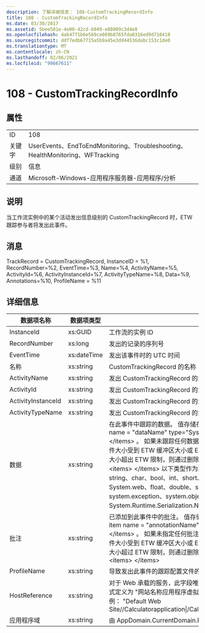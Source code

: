 ```yaml
---
description: 了解详细信息： 108-CustomTrackingRecordInfo
title: 108 - CustomTrackingRecordInfo
ms.date: 03/30/2017
ms.assetid: 5bee501e-4e00-42cd-b949-e88009c3d4e8
ms.openlocfilehash: 4ab4771b6e569ce089b8765fda0316ed9d710410
ms.sourcegitcommit: ddf7edb67715a5b9a45e3dd44536dabc153c1de0
ms.translationtype: MT
ms.contentlocale: zh-CN
ms.lasthandoff: 02/06/2021
ms.locfileid: "99667611"
---
```

# <a name="108---customtrackingrecordinfo"></a>108 - CustomTrackingRecordInfo

## <a name="properties"></a>属性  
  
|||  
|-|-|  
|ID|108|  
|关键字|UserEvents、EndToEndMonitoring、Troubleshooting、HealthMonitoring、WFTracking|  
|级别|信息|  
|通道|Microsoft-Windows-应用程序服务器-应用程序/分析|  
  
## <a name="description"></a>说明  

 当工作流实例中的某个活动发出信息级别的 CustomTrackingRecord 时，ETW 跟踪参与者将发出此事件。  
  
## <a name="message"></a>消息  

 TrackRecord = CustomTrackingRecord, InstanceID = %1, RecordNumber=%2, EventTime=%3, Name=%4, ActivityName=%5, ActivityId=%6, ActivityInstanceId=%7, ActivityTypeName=%8, Data=%9, Annotations=%10, ProfileName = %11  
  
## <a name="details"></a>详细信息  
  
|数据项名称|数据项类型|说明|  
|--------------------|--------------------|-----------------|  
|InstanceId|xs:GUID|工作流的实例 ID|  
|RecordNumber|xs:long|发出的记录的序列号|  
|EventTime|xs:dateTime|发出该事件时的 UTC 时间|  
|名称|xs:string|CustomTrackingRecord 的名称|  
|ActivityName|xs:string|发出 CustomTrackingRecord 的活动的名称|  
|ActivityId|xs:string|发出 CustomTrackingRecord 的活动的 ID|  
|ActivityInstanceId|xs:string|发出 CustomTrackingRecord 的活动的实例 ID|  
|ActivityTypeName|xs:string|发出 CustomTrackingRecord 的活动的名称|  
|数据|xs:string|在此事件中跟踪的数据。  值存储在 xml 元素中，格式为 \<items> \< item  name = "dataName" type="System.String"> dataValue \</item> \</items> 。  如果未跟踪任何数据，则该字符串包含 \<items/> 。 ETW 事件大小受到 ETW 缓冲区大小或 ETW 事件最大负载的限制。 如果事件的大小超出 ETW 限制，则通过删除批注并将数据值替换为 ... 来截断事件。 \<items> \</items> 以下类型作为其值存储，由 ToString ( # A1; 返回string、char、bool、int、short、long、uint、ushort、ulong、System.web、float、double、system.exception、system.exception、system.object。  所有其他类型使用 System.Runtime.Serialization.NetDataContractSerializer 进行序列化。|  
|批注|xs:string|已添加到此事件中的批注。  值存储在 xml 元素中，格式为 \<items> \< item  name = "annotationName" type="System.String"> a \</item> \</items> 。  如果未指定任何批注，则该字符串包含 \<items/> 。 ETW 事件大小受到 ETW 缓冲区大小或 ETW 事件最大负载的限制。 如果事件的大小超过 ETW 限制，则通过删除批注并将批注值替换为 ... 来截断事件。 \<items> \</items>|  
|ProfileName|xs:string|导致发出此事件的跟踪配置文件的名称|  
|HostReference|xs:string|对于 Web 承载的服务，此字段唯一标识 Web 层次结构中的服务。  其格式定义为 "网站名称应用程序虚拟路径&#124;服务虚拟路径&#124;ServiceName" 示例： "Default Web Site//Calculatorapplication&#124;/CalculatorService.svc&#124;CalculatorService"|  
|应用程序域|xs:string|由 AppDomain.CurrentDomain.FriendlyName 返回的字符串。|
